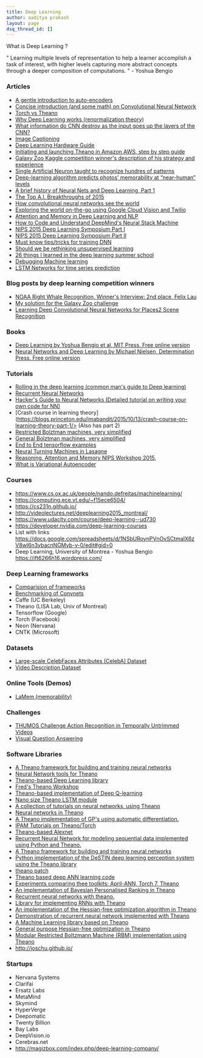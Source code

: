 ```yaml
---
title: Deep Learning
author: aaditya prakash
layout: page
dsq_thread_id: []
---
```

What is Deep Learning ?

  " Learning multiple levels of representation to help a learner accomplish a task of interest, with higher levels capturing more abstract concepts through a deeper composition of computations. " - Yoshua Bengio

### Articles 

  * [A gentle introduction to auto-encoders](http://nikhilbuduma.com/2015/03/10/the-curse-of-dimensionality)
  * [Concise introduction (and some math) on Convolutional Neural Network](http://ufldl.stanford.edu/tutorial/supervised/ConvolutionalNeuralNetwork/)
  * [Torch vs Theano](http://fastml.com/torch-vs-theano/)
  * [Why Deep Learning works (renormalization theory)](https://charlesmartin14.wordpress.com/2015/04/01/why-deep-learning-works-ii-the-renormalization-group/)
  * [What information do CNN destroy as the input goes up the layers of the CNN?](http://qr.ae/7XFSmw)
  * [Image Captioning](https://pdollar.wordpress.com/2015/01/21/image-captioning/)
  * [Deep Learning Hardware Guide](http://timdettmers.com/2015/03/09/deep-learning-hardware-guide/)
  * [Initiating and launching Theano in Amazon AWS, step by step guide](http://blog.eduardovalle.com/tag/lenet/)
  * [Galaxy Zoo Kaggle competition winner's description of his strategy and experience](http://benanne.github.io/2014/04/05/galaxy-zoo.html)
  * [Single Artificial Neuron taught to recognize hundres of patterns](http://www.technologyreview.com/view/543486/single-artificial-neuron-taught-to-recognize-hundreds-of-patterns/)
  * [Deep-learning algorithm predicts photos’ memorability at “near-human” levels](http://news.mit.edu/2015/csail-deep-learning-algorithm-predicts-photo-memorability-near-human-levels-1215)
  * [A brief history of Neural Nets and Deep Learning, Part 1](http://www.andreykurenkov.com/writing/a-brief-history-of-neural-nets-and-deep-learning/)
  * [The Top A.I. Breakthroughs of 2015](http://futureoflife.org/2015/12/29/the-top-a-i-breakthroughs-of-2015/)
  * [How convolutional neural networks see the world](http://blog.keras.io/how-convolutional-neural-networks-see-the-world.html)
  * [Exploring the world on-the-go using Google Cloud Vision and Twilio](http://www.blog.juliaferraioli.com/2016/02/exploring-world-using-vision-twilio.html)
  * [Attention and Memory in Deep Learning and NLP](http://www.wildml.com/2016/01/attention-and-memory-in-deep-learning-and-nlp/)
  * [How to Code and Understand DeepMind's Neural Stack Machine](https://iamtrask.github.io/2016/02/25/deepminds-neural-stack-machine/)
  * [NIPS 2015 Deep Learning Symposium Part I ](http://yanran.li/peppypapers/2015/12/11/nips-2015-deep-learning-symposium-part-i.html)
  * [NIPS 2015 Deep Learning Symposium Part II](http://yanran.li/peppypapers/2016/01/09/nips-2015-deep-learning-symposium-part-ii.html)
  * [Must know tips/tricks for training DNN](http://lamda.nju.edu.cn/weixs/project/CNNTricks/CNNTricks.html)
  * [Should we be rethinking unsupervised learning](https://re-work.co/blog/deep-learning-roland-memisevic-unlabelled-datasets-rethinking-unsupervised-learning#deeplearning)
  * [26 things I learned in the deep learning summer school]( http://www.marekrei.com/blog/26-things-i-learned-in-the-deep-learning-summer-school/)
  * [Debugging Machine learning](http://nlpers.blogspot.com/2016/08/debugging-machine-learning.html)
  * [LSTM Networks for time series prediction](http://www.jakob-aungiers.com/articles/a/LSTM-Neural-Network-for-Time-Series-Prediction)

### Blog posts by deep learning competition winners

  * [NOAA Right Whale Recognition, Winner's Interview: 2nd place, Felix Lau](http://felixlaumon.github.io/2015/01/08/kaggle-right-whale.html)
  * [My solution for the Galaxy Zoo challenge](http://benanne.github.io/2014/04/05/galaxy-zoo.html)
  * [Learning   Deep    Convolutional   Neural  Networks    for Places2 Scene   Recognition](http://image-net.org/challenges/talks/WM_presentation.pdf)

### Books 
  * [Deep Learning by Yoshua Bengio et al, MIT Press. Free online version](http://www.iro.umontreal.ca/~bengioy/dlbook/)
  * [Neural Networks and Deep Learning by Michael Nielsen, Determination Press. Free online version](http://neuralnetworksanddeeplearning.com/)

### Tutorials 
  * [Rolling in the deep learning (common man's guide to Deep learning)](https://medium.com/the-programmable-chronicles/rolling-in-the-deep-learning-4302bd5c06da)
  * [Recurrent Neural Networks](http://www.wildml.com/2015/09/recurrent-neural-networks-tutorial-part-1-introduction-to-rnns/)
  * [Hacker's Guide to Neural Networks  (Detailed tutorial on writing your own code for NN)](http://karpathy.github.io/neuralnets/)
  * [Crash course in learning theory](https://blogs.princeton.edu/imabandit/2015/10/13/crash-course-on-learning-theory-part-1/> (Also has part 2)
  * [Restricted Bolztman machines, very simplified](http://rocknrollnerd.github.io/ml/2015/07/14/memory-is-a-lazy-mistress.html>)
  * [General Bolztman machines, very simplified](http://rocknrollnerd.github.io/ml/2015/07/18/general-boltzmann-machines.html)
  * [End to End tensorflow examples](https://bcomposes.wordpress.com/2015/11/26/simple-end-to-end-tensorflow-examples/)
  * [Neural Turning Machines in Lasagne](https://medium.com/snips-ai/ntm-lasagne-a-library-for-neural-turing-machines-in-lasagne-2cdce6837315#.slx7a5nex)
  * [Reasoning, Attention and Memory NIPS Workshop 2015,](http://www.thespermwhale.com/jaseweston/ram/)
  * [What is Variational Autoencoder](https://jaan.io/what-is-variational-autoencoder-vae-tutorial/)

### Courses 
  * <https://www.cs.ox.ac.uk/people/nando.defreitas/machinelearning/>
  * <https://computing.ece.vt.edu/~f15ece6504/>
  * <https://cs231n.github.io/>
  * <http://videolectures.net/deeplearning2015_montreal/>
  * <https://www.udacity.com/course/deep-learning--ud730>
  * <https://developer.nvidia.com/deep-learning-courses>
  * List with links <https://docs.google.com/spreadsheets/d/1NSbURoynPVnOvSCtmaIX6zV8wl6n3ybacnNGMyb-v-0/edit#gid=0>
  * Deep Learning, University of Montrea - Yoshua Bengio <https://ift6266h16.wordpress.com/>

### Deep Learning frameworks
  * [Comparision of frameworks](https://github.com/zer0n/deepframeworks/)
  * [Benchmarking of Convnets](https://github.com/soumith/convnet-benchmarks)
  * Caffe (UC Berkeley)
  * Theano (LISA Lab, Univ of Montreal)
  * Tensorflow (Google)
  * Torch (Facebook)
  * Neon (Nervana)
  * CNTK (Microsoft)


### Datasets 
  * [Large-scale CelebFaces Attributes (CelebA) Dataset](http://mmlab.ie.cuhk.edu.hk/projects/CelebA.html)
  * [Video Description Dataset](http://www.cs.utexas.edu/users/ml/clamp/videoDescription/)

### Online Tools (Demos)
  * [LaMem (memorability)](http://memorability.csail.mit.edu/demo.html)

### Challenges 
  * [THUMOS Challenge Action Recognition in Temporally Untrimmed Videos](http://www.thumos.info/home.html)
  * [Visual Question Answering](http://visualqa.org)


### Software Libraries 
  * [A Theano framework for building and training neural networks](<https://github.com/bartvm/blocks>)
  * [Neural Network tools for Theano](<https://github.com/benanne/Lasagne>)
  * [Theano-based Deep Learning library](<https://github.com/fchollet/keras>)
  * [Fred's Theano Workshop](<https://github.com/StartupML/Bastien-Theano-Workshop>)
  * [Theano-based implementation of Deep Q-learning](<https://github.com/spragunr/deep_q_rl>)
  * [Nano size Theano LSTM module](<https://github.com/JonathanRaiman/theano_lstm>)
  * [A collection of tutorials on neural networks, using Theano](<https://github.com/craffel/theano-tutorial>)
  * [Neural networks in Theano](<https://github.com/kastnerkyle/net>)
  * [A Theano implementation of GP's using automatic differentiation.](<https://github.com/markvdw/theanogp>)
  * [IPAM Tutorials on Theano/Torch](<https://github.com/clementfarabet/ipam-tutorials>)
  * [Theano-based Alexnet](<https://github.com/uoguelph-mlrg/theano_alexnet>)
  * [Recurrent Neural Network for modeling sequential data implemented using Python and Theano.](<https://github.com/mohammadpz/Recurrent-Neural-Networks>)
  * [A Theano framework for building and training neural networks](<https://github.com/bartvm/blocks>)
  * [Python implementation of the DeSTIN deep learning perception system using the Theano library](<https://github.com/opencog/python-destin>)
  * [theano patch](<https://github.com/mzoehr/Theano>)
  * [Theano based deep ANN learning code](<https://github.com/glorotxa/DeepANN>)
  * [Experiments comparing thee toolkits: April-ANN, Torch 7, Theano](<https://github.com/pakozm/ann-toolkits-comparison>)
  * [An implementation of Bayesian Personalised Ranking in Theano](<https://github.com/bbcrd/theano-bpr>)
  * [Recurrent neural networks with theano.](<https://github.com/bayerj/theano-rnn>)
  * [Library for implementing RNNs with Theano](<https://github.com/pascanur/GroundHog>)
  * [An implementation of the Hessian-free optimization algorithm in Theano](<https://github.com/doomie/HessianFree>)
  * [Demonstration of recurrent neural network implemented with Theano](<https://github.com/gwtaylor/theano-rnn>)
  * [A Machine Learning library based on Theano](<https://github.com/kastnerkyle/pylearn2>)
  * [General purpose Hessian-free optimization in Theano](<https://github.com/boulanni/theano-hf>)
  * [Modular Restricted Boltzmann Machine (RBM) implementation using Theano](<https://github.com/benanne/morb>)
  * <http://joschu.github.io/>

### Startups 
  * Nervana Systems
  * Clarifai
  * Ersatz Labs
  * MetaMind
  * Skymind
  * HyperVerge
  * Deepomatic
  * Twenty Billion
  * Bay Labs
  * DeepVision.io
  * Cerebras.net
  * <http://magizbox.com/index.php/deep-learning-company/>

